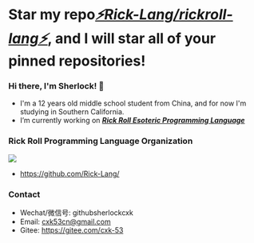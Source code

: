 # Star my repo[*⚡Rick-Lang/rickroll-lang⚡*](https://github.com/Rick-Lang/rickroll-lang), and I will star all of your pinned repositories!

### Hi there, I'm Sherlock! 👋
- I'm a 12 years old middle school student from China, and for now I'm studying in Southern California.
- I’m currently working on _**[Rick Roll Esoteric Programming Language](https://github.com/Rick-Lang/rickroll-lang)**_

### Rick Roll Programming Language Organization
![](https://repository-images.githubusercontent.com/367934588/4a27ae00-b73b-11eb-801b-36dd1756dc93)
- https://github.com/Rick-Lang/
### Contact
- Wechat/微信号: githubsherlockcxk
- Email: cxk53cn@gmail.com
- Gitee: https://gitee.com/cxk-53
